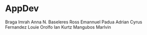 # AppDev
Braga Imrah Anna N.
Baseleres Ross Emannuel
Padua Adrian Cyrus
Fernandez Louie
Orolfo Ian Kurtz
Mangubos Marlvin
